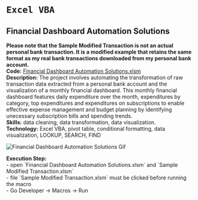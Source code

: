 # `Excel VBA`

## Financial Dashboard Automation Solutions

  <p style="margin:0;"><strong>Please note that the Sample Modified Transaction is not an actual personal bank transaction. It is a modified example that retains the same format as my real bank transactions downloaded from my personal bank account. </strong> </p>
  
  <p style="margin:0;"><strong>Code:</strong> <a href="https://github.com/jeeinyune/Portfolio_Project/tree/main/Financial%20Dashboard%20Automation%20Solutions">Financial Dashboard Automation Solutions.xlsm</a></p>
  <p style="margin:0;"><strong>Description:</strong> The project involves automating the transformation of raw transaction data extracted from a personal bank account and the visualization of a monthly financial dashboard. This monthly financial dashboard features daily expenditure over the month, expenditures by category, top expenditures and expenditures on subscriptions to enable effective expense management and budget planning by identifying unecessary subscription bills and spending trends. </p>
  <p style="margin:0;"><strong>Skills:</strong> data cleaning, data transformation, data visualization.</p>
  <p style="margin:0;"><strong>Technology:</strong> Excel VBA, pivot table, conditional formatting, data visualization, LOOKUP, SEARCH, FIND</p>

  ![Financial Dashboard Automation Solutions Gif](visuals/financial_dashboard_automation_gif1.gif)

  <p style="margin:0;"><strong>Execution Step:</strong> </p>
  - open `Financial Dashboard Automation Solutions.xlsm` and `Sample Modified Transaction.xlsm` <br>
  - file `Sample Modified Transaction.xlsm` must be clicked before running the macro <br>
  - Go Developer -> Macros -> Run <br>

